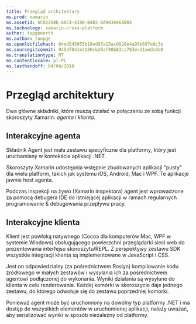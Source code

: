 ```yaml
---
title: Przegląd architektury
ms.prod: xamarin
ms.assetid: 6C0226BE-A0C4-4108-B482-0A903696AB04
ms.technology: xamarin-cross-platform
author: topgenorth
ms.author: toopge
ms.openlocfilehash: 04ed545955b10ed95a15ac0820e4a99b697e0c3e
ms.sourcegitcommit: 945df041e2180cb20af08b83cc703ecd1aedc6b0
ms.translationtype: MT
ms.contentlocale: pl-PL
ms.lasthandoff: 04/04/2018
---
```

# <a name="architecture-overview"></a>Przegląd architektury

Dwa główne składniki, które muszą działać w połączeniu ze sobą funkcji skoroszyty Xamarin: _agenta_ i _klienta_.

## <a name="interactive-agent"></a>Interakcyjne agenta

Składnik Agent jest mała zestawu specyficzne dla platformy, który jest uruchamiany w kontekście aplikacji .NET.

Skoroszyty Xamarin udostępnia wstępnie zbudowanych aplikacji "pusty" dla wielu platform, takich jak systemu iOS, Android, Mac i WPF. Te aplikacje jawnie host agenta.

Podczas inspekcji na żywo (Xamarin inspektora) agent jest wprowadzone za pomocą debugera IDE do istniejącej aplikacji w ramach regularnych programowanie & debugowania przepływu pracy.

## <a name="interactive-client"></a>Interakcyjne klienta

Klient jest powłoką natywnego (Cocoa dla komputerów Mac, WPF w systemie Windows) obsługującego powierzchni przeglądarki sieci web do prezentowania interfejsu skoroszytu/REPL. Z perspektywy zestawu SDK wszystkie integracji klienta są implementowane w JavaScript i CSS.

Jest on odpowiedzialny (za pośrednictwem Roslyn) kompilowanie kodu źródłowego w małych zestawów i wysyłania ich za pośrednictwem agentowi podłączonej do wykonania. Wyniki działania są wysyłane do klienta w celu renderowania. Każdej komórki w skoroszycie daje jednego zestawu, do którego odwołuje się do zestawu poprzedniej komórki.

Ponieważ agent może być uruchomiony na dowolny typ platformy .NET i ma dostęp do wszystkich elementów w uruchomionej aplikacji, należy uważać, aby serializować wyniki w sposób niezależny od platformy.